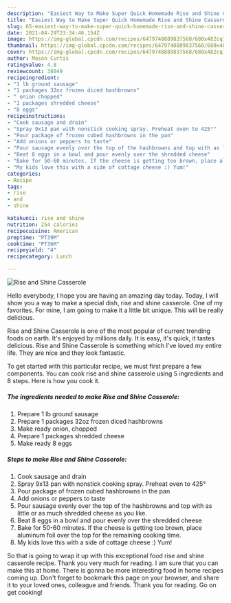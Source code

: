 ```yaml
---
description: "Easiest Way to Make Super Quick Homemade Rise and Shine Casserole"
title: "Easiest Way to Make Super Quick Homemade Rise and Shine Casserole"
slug: 65-easiest-way-to-make-super-quick-homemade-rise-and-shine-casserole
date: 2021-04-29T23:34:46.154Z
image: https://img-global.cpcdn.com/recipes/6479748889837568/680x482cq70/rise-and-shine-casserole-recipe-main-photo.jpg
thumbnail: https://img-global.cpcdn.com/recipes/6479748889837568/680x482cq70/rise-and-shine-casserole-recipe-main-photo.jpg
cover: https://img-global.cpcdn.com/recipes/6479748889837568/680x482cq70/rise-and-shine-casserole-recipe-main-photo.jpg
author: Mason Curtis
ratingvalue: 4.8
reviewcount: 38049
recipeingredient:
- "1 lb ground sausage"
- "1 packages 32oz frozen diced hashbrowns"
- " onion chopped"
- "1 packages shredded cheese"
- "8 eggs"
recipeinstructions:
- "Cook sausage and drain"
- "Spray 9x13 pan with nonstick cooking spray. Preheat oven to 425°"
- "Pour package of frozen cubed hashbrowns in the pan"
- "Add onions or peppers to taste"
- "Pour sausage evenly over the top of the hashbrowns and top with as little or as much shredded cheese as you like."
- "Beat 8 eggs in a bowl and pour evenly over the shredded cheese"
- "Bake for 50-60 minutes. If the cheese is getting too brown, place aluminum foil over the top for the remaining cooking time."
- "My kids love this with a side of cottage cheese :) Yum!"
categories:
- Recipe
tags:
- rise
- and
- shine

katakunci: rise and shine 
nutrition: 254 calories
recipecuisine: American
preptime: "PT39M"
cooktime: "PT36M"
recipeyield: "4"
recipecategory: Lunch

---
```



![Rise and Shine Casserole](https://img-global.cpcdn.com/recipes/6479748889837568/680x482cq70/rise-and-shine-casserole-recipe-main-photo.jpg)

Hello everybody, I hope you are having an amazing day today. Today, I will show you a way to make a special dish, rise and shine casserole. One of my favorites. For mine, I am going to make it a little bit unique. This will be really delicious.

Rise and Shine Casserole is one of the most popular of current trending foods on earth. It's enjoyed by millions daily. It is easy, it's quick, it tastes delicious. Rise and Shine Casserole is something which I've loved my entire life. They are nice and they look fantastic.




To get started with this particular recipe, we must first prepare a few components. You can cook rise and shine casserole using 5 ingredients and 8 steps. Here is how you cook it.

<!--inarticleads1-->

##### The ingredients needed to make Rise and Shine Casserole:

1. Prepare 1 lb ground sausage
1. Prepare 1 packages 32oz frozen diced hashbrowns
1. Make ready  onion, chopped
1. Prepare 1 packages shredded cheese
1. Make ready 8 eggs




<!--inarticleads2-->

##### Steps to make Rise and Shine Casserole:

1. Cook sausage and drain
1. Spray 9x13 pan with nonstick cooking spray. Preheat oven to 425°
1. Pour package of frozen cubed hashbrowns in the pan
1. Add onions or peppers to taste
1. Pour sausage evenly over the top of the hashbrowns and top with as little or as much shredded cheese as you like.
1. Beat 8 eggs in a bowl and pour evenly over the shredded cheese
1. Bake for 50-60 minutes. If the cheese is getting too brown, place aluminum foil over the top for the remaining cooking time.
1. My kids love this with a side of cottage cheese :) Yum!




So that is going to wrap it up with this exceptional food rise and shine casserole recipe. Thank you very much for reading. I am sure that you can make this at home. There is gonna be more interesting food in home recipes coming up. Don't forget to bookmark this page on your browser, and share it to your loved ones, colleague and friends. Thank you for reading. Go on get cooking!
